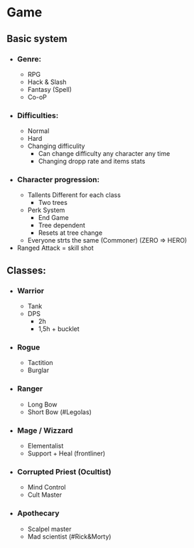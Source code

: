# Game
## Basic system
* ### Genre:
  * RPG
  * Hack & Slash
  * Fantasy (Spell)
  * Co-oP
* ### Difficulties:
  * Normal
  * Hard
  * Changing difficulity
    * Can change difficulty any character any time 
    * Changing dropp rate and items stats
* ### Character progression:
  * Tallents Different for each class
    * Two trees
  * Perk System
    * End Game
    * Tree dependent
    * Resets at tree change 
  *	Everyone strts the same (Commoner) (ZERO => HERO)
*	Ranged Attack = skill shot
## Classes:
  * ### Warrior
    * Tank
    * DPS
      * 2h
      * 1,5h + bucklet
  *	### Rogue
    * Tactition
    * Burglar
  *	### Ranger
    * Long Bow
    * Short Bow (#Legolas)
  *	### Mage / Wizzard
    * Elementalist
    * Support + Heal (frontliner)
  *	### Corrupted Priest (Ocultist)
    * Mind Control
    * Cult Master
  *	### Apothecary
    * Scalpel master
    * Mad scientist (#Rick&Morty)
